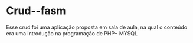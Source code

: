 # Crud--fasm
Esse crud foi uma aplicação proposta em sala de aula, na qual o conteúdo era uma introdução na programação de PHP+ MYSQL
